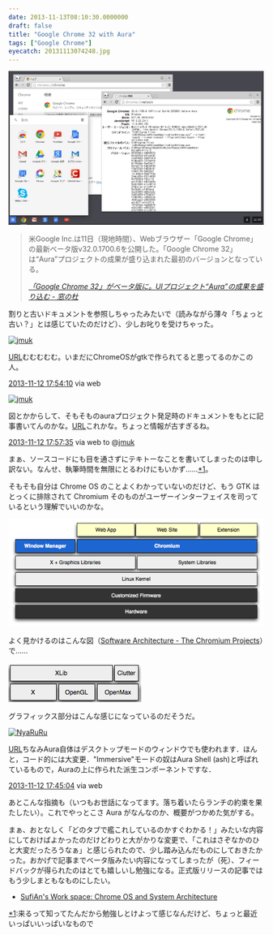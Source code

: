 ```yaml
---
date: 2013-11-13T08:10:30.0000000
draft: false
title: "Google Chrome 32 with Aura"
tags: ["Google Chrome"]
eyecatch: 20131113074248.jpg
---
```

<p><span itemscope itemtype="http://schema.org/Photograph"><img src="20131113074248.jpg" alt="f:id:daruyanagi:20131113074248j:plain" title="f:id:daruyanagi:20131113074248j:plain" class="hatena-fotolife" itemprop="image"></span><br />
</p>

<blockquote cite="http://www.forest.impress.co.jp/docs/news/20131112_623155.html">
<p>米Google Inc.は11日（現地時間）、Webブラウザー「Google Chrome」の最新ベータ版v32.0.1700.6を公開した。「Google Chrome 32」は“Aura”プロジェクトの成果が盛り込まれた最初のバージョンとなっている。</p>

<cite><a href="http://www.forest.impress.co.jp/docs/news/20131112_623155.html">&#x300C;Google Chrome 32&#x300D;&#x304C;&#x30D9;&#x30FC;&#x30BF;&#x7248;&#x306B;&#x3002;UI&#x30D7;&#x30ED;&#x30B8;&#x30A7;&#x30AF;&#x30C8;&ldquo;Aura&rdquo;&#x306E;&#x6210;&#x679C;&#x3092;&#x76DB;&#x308A;&#x8FBC;&#x3080; - &#x7A93;&#x306E;&#x675C;</a></cite>
</blockquote>
<p>割りと古いドキュメントを参照しちゃったみたいで（読みながら薄々「ちょっと古い？」とは感じていたのだけど）、少しお叱りを受けちゃった。</p><p><div class="twitter-detail twitter-detail-left"><div class="twitter-detail-user"><a class="twitter-user-screen-name" href="http://twitter.com/jmuk"><img src="http://pbs.twimg.com/profile_images/3523699168/7813930afdaea32123dff75555597bf4_normal.jpeg" alt="jmuk" height="48" width="48"></a></div><div class="twitter-detail-tweet"><p class="twitter-detail-text"><a class="twitter-tweet-url" href="http://t.co/ibLqHiygvJ" target="_top"><span>URL</span></a>むむむむむ。いまだにChromeOSがgtkで作られてると思ってるのかこの人。</p><p class="twitter-detail-info"><a href="http://twitter.com/jmuk/status/400184736670167040" class="twitter-detail-info-permalink"><span class="twitter-detail-info-date">2013-11-12</span> <span class="twitter-detail-info-time">17:54:10</span></a> <span class="twitter-detail-info-source">via web</span></p></div></div><div class="twitter-detail twitter-detail-left"><div class="twitter-detail-user"><a class="twitter-user-screen-name" href="http://twitter.com/jmuk"><img src="http://pbs.twimg.com/profile_images/3523699168/7813930afdaea32123dff75555597bf4_normal.jpeg" alt="jmuk" height="48" width="48"></a></div><div class="twitter-detail-tweet"><p class="twitter-detail-text">      図とかからして、そもそものauraプロジェクト発足時のドキュメントをもとに記事書いてんのかな。<a class="twitter-tweet-url" href="http://t.co/uN7kBZXIqD" target="_top"><span>URL</span></a>これかな。ちょっと情報が古すぎるね。</p><p class="twitter-detail-info"><a href="http://twitter.com/jmuk/status/400185593197363200" class="twitter-detail-info-permalink"><span class="twitter-detail-info-date">2013-11-12</span> <span class="twitter-detail-info-time">17:57:35</span></a> <span class="twitter-detail-info-source">via web</span> to @<a href="http://twitter.com/jmuk/status/400184736670167040"  class="twitter-user-screen-name">jmuk</a></p></div></div></p><p>まぁ、ソースコードにも目を通さずにテキトーなことを書いてしまったのは申し訳ない。なんせ、執筆時間を無限にとるわけにもいかず……<a href="#f1" name="fn1" title="来るって知ってたんだから勉強しとけよって感じなんだけど、ちょっと最近いっぱいいっぱいなもので">*1</a>。</p><p>そもそも自分は Chrome OS のことよくわかっていないのだけど、もう GTK はとっくに排除されて Chromium そのものがユーザーインターフェイスを司っているという理解でいいのかな。</p><p><span itemscope itemtype="http://schema.org/Photograph"><img src="20131113074609.png" alt="f:id:daruyanagi:20131113074609p:plain" title="f:id:daruyanagi:20131113074609p:plain" class="hatena-fotolife" itemprop="image"></span></p><p>よく見かけるのはこんな図（<a href="http://www.chromium.org/chromium-os/chromiumos-design-docs/software-architecture">Software Architecture - The Chromium Projects</a>）で……</p><p><span itemscope itemtype="http://schema.org/Photograph"><img src="20131113075516.png" alt="f:id:daruyanagi:20131113075516p:plain" title="f:id:daruyanagi:20131113075516p:plain" class="hatena-fotolife" itemprop="image"></span></p><p>グラフィックス部分はこんな感じになっているのだそうだ。</p><p><div class="twitter-detail twitter-detail-left"><div class="twitter-detail-user"><a class="twitter-user-screen-name" href="http://twitter.com/NyaRuRu"><img src="http://pbs.twimg.com/profile_images/21112762/Pelican_normal.png" alt="NyaRuRu" height="48" width="48"></a></div><div class="twitter-detail-tweet"><p class="twitter-detail-text"><a class="twitter-tweet-url" href="http://t.co/z9Ni5HD631" target="_top"><span>URL</span></a>ちなみAura自体はデスクトップモードのウィンドウでも使われます．ほんと，コード的には大変更．"Immersive"モードの奴はAura Shell (ash)と呼ばれているもので，Auraの上に作られた派生コンポーネントですな．</p><p class="twitter-detail-info"><a href="http://twitter.com/NyaRuRu/status/400182444151693312" class="twitter-detail-info-permalink"><span class="twitter-detail-info-date">2013-11-12</span> <span class="twitter-detail-info-time">17:45:04</span></a> <span class="twitter-detail-info-source">via web</span></p></div></div></p><p>あとこんな指摘も（いつもお世話になってます。落ち着いたらランチの約束を果たしたい）。これでやっとこさ Aura がなんなのか、概要がつかめた気がする。</p><p>まぁ、おとなしく「どのタブで艦これしているのかすぐわかる！」みたいな内容にしておけばよかったのだけどわりと大がかりな変更で、「これはさぞなかのひと大変だったろうなぁ」と感じられたので、少し踏み込んだものにしておきたかった。おかげで記事までベータ版みたい内容になってしまったが（死）、フィードバックが得られたのはとても嬉しいし勉強になる。正式版リリースの記事ではもう少しまともなものにしたい。</p>

<ul>
<li><a href="http://sufianalogy.blogspot.jp/2012/12/chrome-os-and-system-architecture.html">SufiAn&#39;s Work space: Chrome OS and System Architecture</a></li>
</ul><div class="footnote">
<p class="footnote"><a href="#fn1" name="f1" class="footnote-number">*1</a><span class="footnote-delimiter">:</span><span class="footnote-text">来るって知ってたんだから勉強しとけよって感じなんだけど、ちょっと最近いっぱいいっぱいなもので</span></p>
</div>